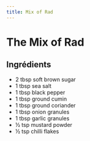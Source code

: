 ```yaml
---
title: Mix of Rad
---
```


# The Mix of Rad

## Ingrédients

- 2 tbsp soft brown sugar
- 1 tbsp sea salt
- 1 tbsp black pepper
- 1 tbsp ground cumin
- 1 tbsp ground coriander
- 1 tbsp onion granules
- 1 tbsp garlic granules
- ½ tsp mustard powder
- ½ tsp chilli flakes